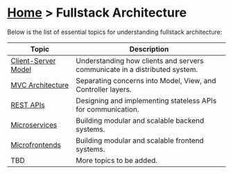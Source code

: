 # [Home](../) > Fullstack Architecture

Below is the list of essential topics for understanding fullstack architecture:

| Topic                          | Description                                                                 |
|--------------------------------|-----------------------------------------------------------------------------|
| [Client-Server Model](./client-server) | Understanding how clients and servers communicate in a distributed system. |
| [MVC Architecture](./mvc)      | Separating concerns into Model, View, and Controller layers.               |
| [REST APIs](./rest-apis)                    | Designing and implementing stateless APIs for communication.               |
| [Microservices](./microservices) | Building modular and scalable backend systems.                             |
| [Microfrontends ](./microfrontends) | Building modular and scalable frontend systems.                             |
| TBD                            | More topics to be added.                                                   |
